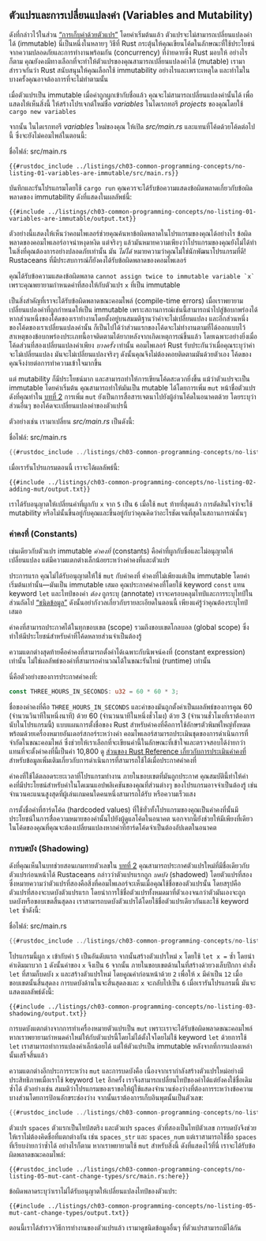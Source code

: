 ## ตัวแปรและการเปลี่ยนแปลงค่า (Variables and Mutability)

ดังที่กล่าวไว้ในส่วน [“การเก็บค่าด้วยตัวแปร”][storing-values-with-variables]<!-- ignore --> โดยค่าเริ่มต้นแล้ว ตัวแปรจะไม่สามารถเปลี่ยนแปลงค่าได้ (immutable) นี่เป็นหนึ่งในหลายๆ วิธีที่ Rust กระตุ้นให้คุณเขียนโค้ดในลักษณะที่ใช้ประโยชน์จากความปลอดภัยและการทำงานพร้อมกัน (concurrency) ที่ง่ายดายซึ่ง Rust มอบให้ อย่างไรก็ตาม คุณยังคงมีทางเลือกที่จะทำให้ตัวแปรของคุณสามารถเปลี่ยนแปลงค่าได้ (mutable) เรามาสำรวจกันว่า Rust สนับสนุนให้คุณเลือกใช้ immutability อย่างไรและเพราะเหตุใด และทำไมในบางครั้งคุณอาจต้องการที่จะไม่ทำตามนั้น

เมื่อตัวแปรเป็น immutable เมื่อค่าถูกผูกเข้ากับชื่อแล้ว คุณจะไม่สามารถเปลี่ยนแปลงค่านั้นได้ เพื่อแสดงให้เห็นสิ่งนี้ ให้สร้างโปรเจกต์ใหม่ชื่อ _variables_ ในไดเรกทอรี _projects_ ของคุณโดยใช้ `cargo new variables`

จากนั้น ในไดเรกทอรี _variables_ ใหม่ของคุณ ให้เปิด _src/main.rs_ และแทนที่โค้ดด้วยโค้ดต่อไปนี้ ซึ่งจะยังไม่คอมไพล์ในตอนนี้:

<span class="filename">ชื่อไฟล์: src/main.rs</span>

```rust,ignore,does_not_compile
{{#rustdoc_include ../listings/ch03-common-programming-concepts/no-listing-01-variables-are-immutable/src/main.rs}}
```

บันทึกและรันโปรแกรมโดยใช้ `cargo run` คุณควรจะได้รับข้อความแสดงข้อผิดพลาดเกี่ยวกับข้อผิดพลาดของ immutability ดังที่แสดงในผลลัพธ์นี้:

```console
{{#include ../listings/ch03-common-programming-concepts/no-listing-01-variables-are-immutable/output.txt}}
```

ตัวอย่างนี้แสดงให้เห็นว่าคอมไพเลอร์ช่วยคุณค้นหาข้อผิดพลาดในโปรแกรมของคุณได้อย่างไร ข้อผิดพลาดของคอมไพเลอร์อาจน่าหงุดหงิด แต่จริงๆ แล้วมันหมายความเพียงว่าโปรแกรมของคุณยังไม่ได้ทำในสิ่งที่คุณต้องการอย่างปลอดภัยเท่านั้น มัน _ไม่ได้_ หมายความว่าคุณไม่ใช่นักพัฒนาโปรแกรมที่ดี! Rustaceans ที่มีประสบการณ์ก็ยังคงได้รับข้อผิดพลาดของคอมไพเลอร์

คุณได้รับข้อความแสดงข้อผิดพลาด `` cannot assign twice to immutable variable `x` `` เพราะคุณพยายามกำหนดค่าที่สองให้กับตัวแปร `x` ที่เป็น immutable

เป็นสิ่งสำคัญที่เราจะได้รับข้อผิดพลาดขณะคอมไพล์ (compile-time errors) เมื่อเราพยายามเปลี่ยนแปลงค่าที่ถูกกำหนดให้เป็น immutable เพราะสถานการณ์เช่นนี้สามารถนำไปสู่ข้อบกพร่องได้ หากส่วนหนึ่งของโค้ดของเราทำงานโดยตั้งอยู่บนสมมติฐานว่าค่าจะไม่เปลี่ยนแปลง และอีกส่วนหนึ่งของโค้ดของเราเปลี่ยนแปลงค่านั้น ก็เป็นไปได้ว่าส่วนแรกของโค้ดจะไม่ทำงานตามที่ได้ออกแบบไว้ สาเหตุของข้อบกพร่องประเภทนี้อาจติดตามได้ยากหลังจากเกิดเหตุการณ์ขึ้นแล้ว โดยเฉพาะอย่างยิ่งเมื่อโค้ดส่วนที่สองเปลี่ยนแปลงค่าเพียง _บางครั้ง_ เท่านั้น คอมไพเลอร์ Rust รับประกันว่าเมื่อคุณระบุว่าค่าจะไม่เปลี่ยนแปลง มันจะไม่เปลี่ยนแปลงจริงๆ ดังนั้นคุณจึงไม่ต้องคอยติดตามมันด้วยตัวเอง โค้ดของคุณจึงง่ายต่อการทำความเข้าใจมากขึ้น

แต่ mutability ก็มีประโยชน์มาก และสามารถทำให้การเขียนโค้ดสะดวกยิ่งขึ้น แม้ว่าตัวแปรจะเป็น immutable โดยค่าเริ่มต้น คุณสามารถทำให้มันเป็น mutable ได้โดยการเพิ่ม `mut` หน้าชื่อตัวแปรดังที่คุณทำใน [บทที่ 2][storing-values-with-variables]<!-- ignore --> การเพิ่ม `mut` ยังเป็นการสื่อสารเจตนาไปยังผู้อ่านโค้ดในอนาคตด้วย โดยระบุว่าส่วนอื่นๆ ของโค้ดจะเปลี่ยนแปลงค่าของตัวแปรนี้

ตัวอย่างเช่น เรามาเปลี่ยน _src/main.rs_ เป็นดังนี้:

<span class="filename">ชื่อไฟล์: src/main.rs</span>

```rust
{{#rustdoc_include ../listings/ch03-common-programming-concepts/no-listing-02-adding-mut/src/main.rs}}
```

เมื่อเรารันโปรแกรมตอนนี้ เราจะได้ผลลัพธ์นี้:

```console
{{#include ../listings/ch03-common-programming-concepts/no-listing-02-adding-mut/output.txt}}
```

เราได้รับอนุญาตให้เปลี่ยนค่าที่ผูกกับ `x` จาก `5` เป็น `6` เมื่อใช้ `mut` ท้ายที่สุดแล้ว การตัดสินใจว่าจะใช้ mutability หรือไม่นั้นขึ้นอยู่กับคุณและขึ้นอยู่กับว่าคุณคิดว่าอะไรชัดเจนที่สุดในสถานการณ์นั้นๆ

### ค่าคงที่ (Constants)

เช่นเดียวกับตัวแปร immutable _ค่าคงที่_ (constants) คือค่าที่ผูกกับชื่อและไม่อนุญาตให้เปลี่ยนแปลง แต่มีความแตกต่างเล็กน้อยระหว่างค่าคงที่และตัวแปร

ประการแรก คุณไม่ได้รับอนุญาตให้ใช้ `mut` กับค่าคงที่ ค่าคงที่ไม่เพียงแต่เป็น immutable โดยค่าเริ่มต้นเท่านั้น—มันเป็น immutable เสมอ คุณประกาศค่าคงที่โดยใช้ keyword `const` แทน keyword `let` และไทป์ของค่า _ต้อง_ ถูกระบุ (annotate) เราจะครอบคลุมไทป์และการระบุไทป์ในส่วนถัดไป [“ชนิดข้อมูล”][data-types]<!-- ignore --> ดังนั้นอย่ากังวลเกี่ยวกับรายละเอียดในตอนนี้ เพียงแค่รู้ว่าคุณต้องระบุไทป์เสมอ

ค่าคงที่สามารถประกาศได้ในทุกขอบเขต (scope) รวมถึงขอบเขตโกลบอล (global scope) ซึ่งทำให้มีประโยชน์สำหรับค่าที่โค้ดหลายส่วนจำเป็นต้องรู้

ความแตกต่างสุดท้ายคือค่าคงที่สามารถตั้งค่าได้เฉพาะกับนิพจน์คงที่ (constant expression) เท่านั้น ไม่ใช่ผลลัพธ์ของค่าที่สามารถคำนวณได้ในขณะรันไทม์ (runtime) เท่านั้น

นี่คือตัวอย่างของการประกาศค่าคงที่:

```rust
const THREE_HOURS_IN_SECONDS: u32 = 60 * 60 * 3;
```

ชื่อของค่าคงที่คือ `THREE_HOURS_IN_SECONDS` และค่าของมันถูกตั้งค่าเป็นผลลัพธ์ของการคูณ 60 (จำนวนวินาทีในหนึ่งนาที) ด้วย 60 (จำนวนนาทีในหนึ่งชั่วโมง) ด้วย 3 (จำนวนชั่วโมงที่เราต้องการนับในโปรแกรมนี้) แบบแผนการตั้งชื่อของ Rust สำหรับค่าคงที่คือการใช้อักษรตัวพิมพ์ใหญ่ทั้งหมดพร้อมด้วยเครื่องหมายอันเดอร์สกอร์ระหว่างคำ คอมไพเลอร์สามารถประเมินชุดของการดำเนินการที่จำกัดในขณะคอมไพล์ ซึ่งช่วยให้เราเลือกที่จะเขียนค่านี้ในลักษณะที่เข้าใจและตรวจสอบได้ง่ายกว่า แทนที่จะตั้งค่าคงที่นี้เป็นค่า 10,800 ดู [ส่วนของ Rust Reference เกี่ยวกับการประเมินค่าคงที่][const-eval] สำหรับข้อมูลเพิ่มเติมเกี่ยวกับการดำเนินการที่สามารถใช้ได้เมื่อประกาศค่าคงที่

ค่าคงที่ใช้ได้ตลอดระยะเวลาที่โปรแกรมทำงาน ภายในขอบเขตที่มันถูกประกาศ คุณสมบัตินี้ทำให้ค่าคงที่มีประโยชน์สำหรับค่าในโดเมนแอปพลิเคชันของคุณที่ส่วนต่างๆ ของโปรแกรมอาจจำเป็นต้องรู้ เช่น จำนวนคะแนนสูงสุดที่ผู้เล่นเกมคนใดคนหนึ่งสามารถได้รับ หรือความเร็วแสง

การตั้งชื่อค่าที่ฮาร์ดโค้ด (hardcoded values) ที่ใช้ทั่วทั้งโปรแกรมของคุณเป็นค่าคงที่นั้นมีประโยชน์ในการสื่อความหมายของค่านั้นไปยังผู้ดูแลโค้ดในอนาคต นอกจากนี้ยังช่วยให้มีเพียงที่เดียวในโค้ดของคุณที่คุณจะต้องเปลี่ยนแปลงหากค่าที่ฮาร์ดโค้ดจำเป็นต้องอัปเดตในอนาคต

### การบดบัง (Shadowing)

ดังที่คุณเห็นในบทช่วยสอนเกมทายตัวเลขใน [บทที่ 2][comparing-the-guess-to-the-secret-number]<!-- ignore --> คุณสามารถประกาศตัวแปรใหม่ที่มีชื่อเดียวกับตัวแปรก่อนหน้าได้ Rustaceans กล่าวว่าตัวแปรแรกถูก _บดบัง_ (shadowed) โดยตัวแปรที่สอง ซึ่งหมายความว่าตัวแปรที่สองคือสิ่งที่คอมไพเลอร์จะเห็นเมื่อคุณใช้ชื่อของตัวแปรนั้น โดยสรุปคือ ตัวแปรที่สองจะบดบังตัวแปรแรก โดยนำการใช้ชื่อตัวแปรทั้งหมดมาที่ตัวเองจนกว่าตัวมันเองจะถูกบดบังหรือขอบเขตสิ้นสุดลง เราสามารถบดบังตัวแปรได้โดยใช้ชื่อตัวแปรเดียวกันและใช้ keyword `let` ซ้ำดังนี้:

<span class="filename">ชื่อไฟล์: src/main.rs</span>

```rust
{{#rustdoc_include ../listings/ch03-common-programming-concepts/no-listing-03-shadowing/src/main.rs}}
```

โปรแกรมนี้ผูก `x` เข้ากับค่า `5` เป็นอันดับแรก จากนั้นสร้างตัวแปรใหม่ `x` โดยใช้ `let x =` ซ้ำ โดยนำค่าเดิมมาบวก `1` ดังนั้นค่าของ `x` จึงเป็น `6` จากนั้น ภายในขอบเขตด้านในที่สร้างด้วยวงเล็บปีกกา คำสั่ง `let` ที่สามก็บดบัง `x` และสร้างตัวแปรใหม่ โดยคูณค่าก่อนหน้าด้วย `2` เพื่อให้ `x` มีค่าเป็น `12` เมื่อขอบเขตนั้นสิ้นสุดลง การบดบังด้านในจะสิ้นสุดลงและ `x` จะกลับไปเป็น `6` เมื่อเรารันโปรแกรมนี้ มันจะแสดงผลลัพธ์ดังนี้:

```console
{{#include ../listings/ch03-common-programming-concepts/no-listing-03-shadowing/output.txt}}
```

การบดบังแตกต่างจากการทำเครื่องหมายตัวแปรเป็น `mut` เพราะเราจะได้รับข้อผิดพลาดขณะคอมไพล์หากเราพยายามกำหนดค่าใหม่ให้กับตัวแปรนี้โดยไม่ได้ตั้งใจโดยไม่ใช้ keyword `let` ด้วยการใช้ `let` เราสามารถทำการแปลงค่าเล็กน้อยได้ แต่ให้ตัวแปรเป็น immutable หลังจากที่การแปลงเหล่านั้นเสร็จสิ้นแล้ว

ความแตกต่างอีกประการระหว่าง `mut` และการบดบังคือ เนื่องจากเรากำลังสร้างตัวแปรใหม่อย่างมีประสิทธิภาพเมื่อเราใช้ keyword `let` อีกครั้ง เราจึงสามารถเปลี่ยนไทป์ของค่าได้แต่ยังคงใช้ชื่อเดิมซ้ำได้ ตัวอย่างเช่น สมมติว่าโปรแกรมของเราขอให้ผู้ใช้แสดงจำนวนช่องว่างที่ต้องการระหว่างข้อความบางส่วนโดยการป้อนอักขระช่องว่าง จากนั้นเราต้องการเก็บอินพุตนั้นเป็นตัวเลข:

```rust
{{#rustdoc_include ../listings/ch03-common-programming-concepts/no-listing-04-shadowing-can-change-types/src/main.rs:here}}
```

ตัวแปร `spaces` ตัวแรกเป็นไทป์สตริง และตัวแปร `spaces` ตัวที่สองเป็นไทป์ตัวเลข การบดบังจึงช่วยให้เราไม่ต้องคิดชื่อที่แตกต่างกัน เช่น `spaces_str` และ `spaces_num` แต่เราสามารถใช้ชื่อ `spaces` ที่เรียบง่ายกว่าซ้ำได้ อย่างไรก็ตาม หากเราพยายามใช้ `mut` สำหรับสิ่งนี้ ดังที่แสดงไว้ที่นี่ เราจะได้รับข้อผิดพลาดขณะคอมไพล์:

```rust,ignore,does_not_compile
{{#rustdoc_include ../listings/ch03-common-programming-concepts/no-listing-05-mut-cant-change-types/src/main.rs:here}}
```

ข้อผิดพลาดระบุว่าเราไม่ได้รับอนุญาตให้เปลี่ยนแปลงไทป์ของตัวแปร:

```console
{{#include ../listings/ch03-common-programming-concepts/no-listing-05-mut-cant-change-types/output.txt}}
```

ตอนนี้เราได้สำรวจวิธีการทำงานของตัวแปรแล้ว เรามาดูชนิดข้อมูลอื่นๆ ที่ตัวแปรสามารถมีได้กัน

[comparing-the-guess-to-the-secret-number]: ch02-00-guessing-game-tutorial.html#comparing-the-guess-to-the-secret-number
[data-types]: ch03-02-data-types.html#data-types
[storing-values-with-variables]: ch02-00-guessing-game-tutorial.html#storing-values-with-variables
[const-eval]: ../reference/const_eval.html
